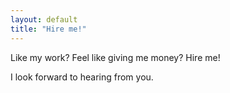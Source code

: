 ```yaml
---
layout: default
title: "Hire me!"
---
```


Like my work? Feel like giving me money? Hire me!

I look forward to hearing from you.